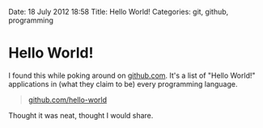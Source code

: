 Date: 18 July 2012 18:58
Title: Hello World!
Categories: git, github, programming

# Hello World!

I found this while poking around on [github.com](http://github.com). It's a list of "Hello World!" applications in (what they claim to be) every programming language.

> [github.com/hello-world](https://github.com/git/hello-world) 

Thought it was neat, thought I would share. 

